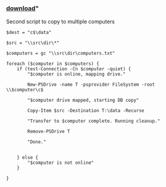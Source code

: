 ﻿---
pid:            4911
parent:         0
children:       
poster:         Carpe
title:          
date:           2014-02-18 21:15:18
format:         posh
---

# 

### [download](4911.ps1)"

Second script to copy to multiple computers

```posh
$dest = "c$\data"

$src = "\\src\dir\*"

$computers = gc "\\src\dir\computers.txt"

foreach ($computer in $computers) {
    if (test-Connection -Cn $computer -quiet) {
        "$computer is online, mapping drive."

        New-PSDrive -name T -psprovider FileSystem -root \\$computer\c$

        "$computer drive mapped, starting DB copy"

        Copy-Item $src -Destination T:\data -Recurse

        "Transfer to $computer complete. Running cleanup."

        Remove-PSDrive T

        "Done."
        

    } else {
        "$computer is not online"
    }

}
```
